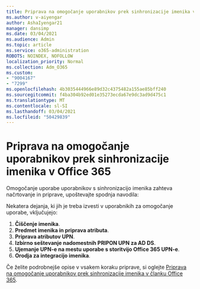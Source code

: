 ```yaml
---
title: Priprava na omogočanje uporabnikov prek sinhronizacije imenika v Office 365
ms.author: v-aiyengar
author: AshaIyengar21
manager: dansimp
ms.date: 03/04/2021
ms.audience: Admin
ms.topic: article
ms.service: o365-administration
ROBOTS: NOINDEX, NOFOLLOW
localization_priority: Normal
ms.collection: Adm_O365
ms.custom:
- "9004167"
- "7299"
ms.openlocfilehash: 4b3035444966e89d32c4375482a155ae85bff240
ms.sourcegitcommit: f4ba304b92ed01e35273ecda67e9dc3ad9d475c1
ms.translationtype: MT
ms.contentlocale: sl-SI
ms.lasthandoff: 03/04/2021
ms.locfileid: "50429839"
---
```

# <a name="prepare-to-provision-users-through-directory-synchronization-to-office-365"></a>Priprava na omogočanje uporabnikov prek sinhronizacije imenika v Office 365

Omogočanje uporabe uporabnikov s sinhronizacijo imenika zahteva načrtovanje in priprave, upoštevajte spodnja navodila:

Nekatera dejanja, ki jih je treba izvesti v uporabnikih za omogočanje uporabe, vključujejo:
1. **Čiščenje imenika**.
1. **Predmet imenika in priprava atributa**.
1. **Priprava atributov UPN**.
1. **Izbirno seštevanje nadomestnih PRIPON UPN za AD DS**.
1. **Ujemanje UPN-e na mestu uporabe s storitvijo Office 365 UPN-e**.
1. **Orodja za integracijo imenika**.

Če želite podrobnejše opise v vsakem koraku priprave, si oglejte [Priprava na omogočanje uporabnikov prek sinhronizacije imenika v članku Office 365](https://aka.ms/office365assistantprovisionuserstooffice365).